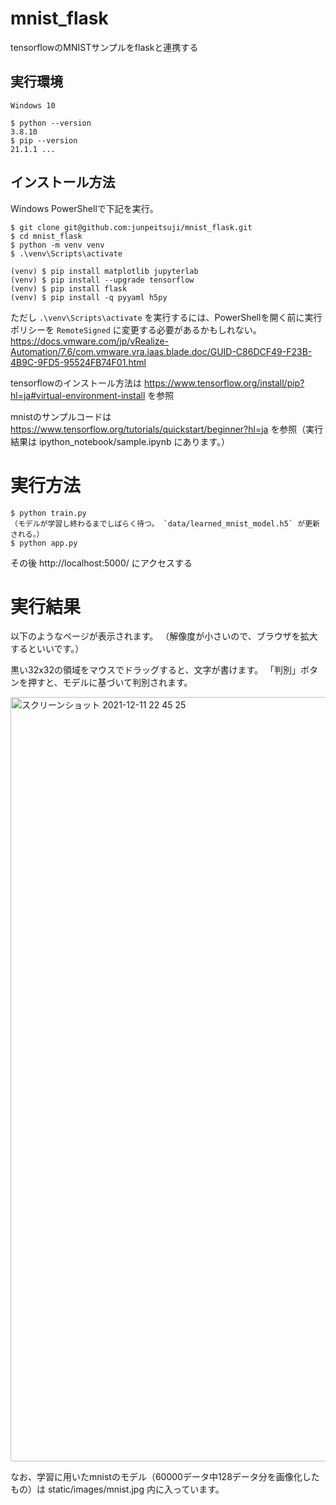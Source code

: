 # mnist_flask
tensorflowのMNISTサンプルをflaskと連携する

## 実行環境
```
Windows 10

$ python --version
3.8.10
$ pip --version
21.1.1 ...
```

## インストール方法
Windows PowerShellで下記を実行。

```
$ git clone git@github.com:junpeitsuji/mnist_flask.git
$ cd mnist_flask
$ python -m venv venv
$ .\venv\Scripts\activate

(venv) $ pip install matplotlib jupyterlab
(venv) $ pip install --upgrade tensorflow
(venv) $ pip install flask
(venv) $ pip install -q pyyaml h5py
```

ただし `.\venv\Scripts\activate` を実行するには、PowerShellを開く前に実行ポリシーを `RemoteSigned` に変更する必要があるかもしれない。
https://docs.vmware.com/jp/vRealize-Automation/7.6/com.vmware.vra.iaas.blade.doc/GUID-C86DCF49-F23B-4B9C-9FD5-95524FB74F01.html

tensorflowのインストール方法は 
https://www.tensorflow.org/install/pip?hl=ja#virtual-environment-install を参照

mnistのサンプルコードは https://www.tensorflow.org/tutorials/quickstart/beginner?hl=ja を参照（実行結果は ipython_notebook/sample.ipynb にあります。）


# 実行方法
```
$ python train.py
（モデルが学習し終わるまでしばらく待つ。 `data/learned_mnist_model.h5` が更新される。）
$ python app.py
```

その後 http://localhost:5000/ にアクセスする


# 実行結果
以下のようなページが表示されます。
（解像度が小さいので、ブラウザを拡大するといいです。）

黒い32x32の領域をマウスでドラッグすると、文字が書けます。
「判別」ボタンを押すと、モデルに基づいて判別されます。

<img width="1223" alt="スクリーンショット 2021-12-11 22 45 25" src="https://user-images.githubusercontent.com/1301953/145678919-5dbf9de0-c032-4bb6-aa9e-75e34b1365d2.png">

なお、学習に用いたmnistのモデル（60000データ中128データ分を画像化したもの）は static/images/mnist.jpg 内に入っています。
